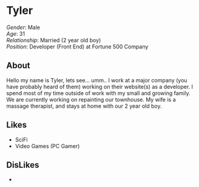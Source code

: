 Tyler
===================
  
*Gender*: Male  
*Age*: 31  
*Relationship*: Married (2 year old boy)  
*Position*: Developer (Front End) at Fortune 500 Company  


About
------
Hello my name is Tyler, lets see... umm.. I work at a major company (you have probably heard of them) working on their website(s) as a developer. I spend most of my time outside of work with my small and growing family. We are currently working on repainting our townhouse. My wife is a massage therapist, and stays at home with our 2 year old boy.  

Likes
------
+ SciFi
+ Video Games (PC Gamer)
  
DisLikes
---------
+ 
